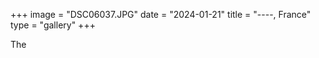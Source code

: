 +++ 
image = "DSC06037.JPG" 
date = "2024-01-21" 
title = "----, France" 
type = "gallery" 
+++

The 